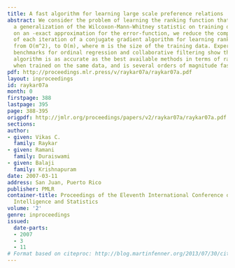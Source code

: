 ```yaml
---
title: A fast algorithm for learning large scale preference relations
abstract: We consider the problem of learning the ranking function that maximizes
  a generalization of the Wilcoxon-Mann-Whitney statistic on training data. Relying
  on an -exact approximation for the error-function, we reduce the computational complexity
  of each iteration of a conjugate gradient algorithm for learning ranking functions
  from O(m^2), to O(m), where m is the size of the training data. Experiments on public
  benchmarks for ordinal regression and collaborative filtering show that the proposed
  algorithm is as accurate as the best available methods in terms of ranking accuracy,
  when trained on the same data, and is several orders of magnitude faster.
pdf: http://proceedings.mlr.press/v/raykar07a/raykar07a.pdf
layout: inproceedings
id: raykar07a
month: 0
firstpage: 388
lastpage: 395
page: 388-395
origpdf: http://jmlr.org/proceedings/papers/v2/raykar07a/raykar07a.pdf
sections: 
author:
- given: Vikas C.
  family: Raykar
- given: Ramani
  family: Duraiswami
- given: Balaji
  family: Krishnapuram
date: 2007-03-11
address: San Juan, Puerto Rico
publisher: PMLR
container-title: Proceedings of the Eleventh International Conference on Artificial
  Intelligence and Statistics
volume: '2'
genre: inproceedings
issued:
  date-parts:
  - 2007
  - 3
  - 11
# Format based on citeproc: http://blog.martinfenner.org/2013/07/30/citeproc-yaml-for-bibliographies/
---
```

